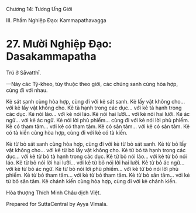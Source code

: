  

Chương 14: Tương Ưng Giới

III. Phẩm Nghiệp Ðạo: Kammapathavagga

# 27\. Mười Nghiệp Ðạo: Dasakammapatha

Trú ở Sāvatthī.

—Này các Tỷ-kheo, tùy thuộc theo giới, các chúng sanh cùng hòa hợp, cùng đi với nhau.

Kẻ sát sanh cùng hòa hợp, cùng đi với kẻ sát sanh. Kẻ lấy vật không cho… với kẻ lấy vật không cho. Kẻ tà hạnh trong các dục… với kẻ tà hạnh trong các dục. Kẻ nói láo… với kẻ nói láo. Kẻ nói hai lưỡi… với kẻ nói hai lưỡi. Kẻ ác ngữ… với kẻ ác ngữ. Kẻ nói lời phù phiếm… cùng đi với kẻ nói lời phù phiếm. Kẻ có tham tâm… với kẻ có tham tâm. Kẻ có sân tâm… với kẻ có sân tâm. Kẻ có tà kiến cùng hòa hợp, cùng đi với kẻ có tà kiến.

Kẻ từ bỏ sát sanh cùng hòa hợp, cùng đi với kẻ từ bỏ sát sanh. Kẻ từ bỏ lấy vật không cho… với kẻ từ bỏ lấy vật không cho. Kẻ từ bỏ tà hạnh trong các dục… với kẻ từ bỏ tà hạnh trong các dục. Kẻ từ bỏ nói láo… với kẻ từ bỏ nói láo. Kẻ từ bỏ nói lời hai lưỡi… với kẻ từ bỏ nói lời hai lưỡi. Kẻ từ bỏ ác ngữ… với kẻ từ bỏ ác ngữ. Kẻ từ bỏ nói lời phù phiếm… với kẻ từ bỏ nói lời phù phiếm. Kẻ từ bỏ tham tâm… với kẻ từ bỏ tham tâm. Kẻ từ bỏ sân tâm… với kẻ từ bỏ sân tâm. Kẻ chánh kiến cùng hòa hợp, cùng đi với kẻ chánh kiến.

Hòa thượng Thích Minh Châu dịch Việt.

Prepared for SuttaCentral by Ayya Vimala.